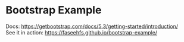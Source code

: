 # Bootstrap Example

Docs: https://getbootstrap.com/docs/5.3/getting-started/introduction/  
See it in action: https://faseehfs.github.io/bootstrap-example/